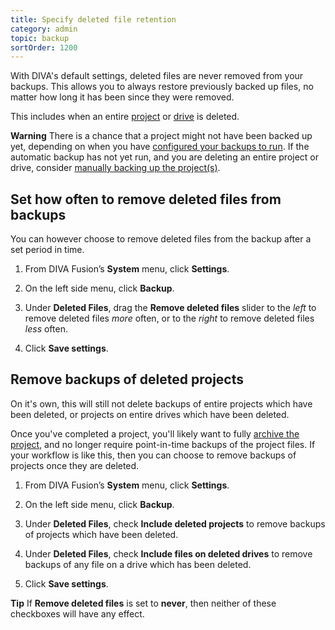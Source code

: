 ```yaml
---
title: Specify deleted file retention
category: admin
topic: backup
sortOrder: 1200
---
```


With DIVA's default settings, deleted files are never removed from your backups.
This allows you to always restore previously backed up files, no matter how long it has been since they were removed.

This includes when an entire [project](/v2/articles/delete-project.html) or [drive](/v2/articles/delete-drive.html) is deleted.

<p class="tip tip--warning">
  <strong>Warning</strong>
  There is a chance that a project might not have been backed up yet, depending on when you have <a href="/v2/articles/configuring-project-backups.html">configured your backups to run</a>.
  If the automatic backup has not yet run, and you are deleting an entire project or drive, consider <a href="/v2/articles/manually-backup-project.html">manually backing up the project(s)</a>.
</p>

## Set how often to remove deleted files from backups

You can however choose to remove deleted files from the backup after a set period in time.

1. From DIVA Fusion’s **System** menu, click **Settings**.

1. On the left side menu, click **Backup**.

1. Under **Deleted Files**, drag the **Remove deleted files** slider to the *left* to remove deleted files *more* often, or to the *right* to remove deleted files *less* often.

1. Click **Save settings**.

## Remove backups of deleted projects

On it's own, this will still not delete backups of entire projects which have been deleted, or projects on entire drives which have been deleted.

Once you've completed a project, you'll likely want to fully [archive the project](/v2/articles/about-project-archiving.html), and no longer require point-in-time backups of the project files.
If your workflow is like this, then you can choose to remove backups of projects once they are deleted.

1. From DIVA Fusion’s **System** menu, click **Settings**.

1. On the left side menu, click **Backup**.

1. Under **Deleted Files**, check **Include deleted projects** to remove backups of projects which have been deleted.

1. Under **Deleted Files**, check **Include files on deleted drives** to remove backups of any file on a drive which has been deleted.

1. Click **Save settings**.

<p class="tip">
  <strong>Tip</strong>
  If <strong>Remove deleted files</strong> is set to <strong>never</strong>, then neither of these checkboxes will have any effect.
</p>
